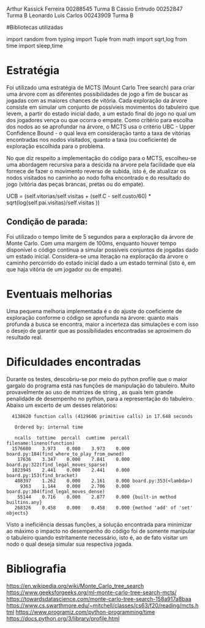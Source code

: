 Arthur Kassick Ferreira 00288545  Turma B
Cássio Entrudo 00252847 Turma B
Leonardo Luis Carlos 00243909 Turma B

#Bibliotecas utilizadas

import random
from typing import Tuple
from math import sqrt,log
from time import sleep,time

# Estratégia
Foi utilizado uma estratégia de MCTS (Mount Carlo Tree search) para criar uma árvore com as diferentes possibilidades de jogo a fim de buscar as jogadas com as maiores chances de vitória. Cada exploração da árvore consiste em simular um conjunto de possívieis movimentos do tabuleiro que levem, a partir do estado inicial dado, a um estado final do jogo no qual um dos jogadores vença ou que ocorra o empate. Como critério para escolha dos nodos ao se aprofundar na árvore, o MCTS usa o critério UBC - Upper Confidence Bound - o qual leva em consideração tanto a taxa de vitórias encontradas nos nodos visitados, quanto a taxa (ou coeficiente) de exploração escolhida para o problema.

No que diz respeito a implementação do código para o MCTS, escolheu-se uma abordagem recursiva para a descida na árvore pela facilidade que ela fornece de fazer o movimento reverso de subida, isto é, de atualizar os nodos visitados no caminho ao nodo folha encontrado e do resultado do jogo (vitória das peças brancas, pretas ou do empate).

 UCB = (self.vitorias/self.visitas + (self.C - self.custo/60) * sqrt(log(self.pai.visitas)/self.visitas ))
 
## Condição de parada:
   
   Foi utilizado o tempo limite de 5 segundos para a exploração da árvore de Monte Carlo. Com uma margem de 100ms, enquanto houver tempo disponível o código continua a simular possíveis conjuntos de jogadas dado um estado inicial. Considera-se uma iteração na exploração da árvore o caminho percorrido do estado inicial dado a um estado terminal (isto é, em que haja vitória de um jogador ou de empate).
    
# Eventuais melhorias

Uma pequena melhoria implementada é o do ajuste do coeficiente de exploração conforme o código se aprofunda na árvore: quanto mais profunda a busca se encontra, maior a incerteza das simulações e com isso o desejo de garantir que as possibilidades encontradas se aproximem do resultado real.

# Dificuldades encontradas

Durante os testes, descobriu-se por meio do python profile que o maior gargalo do programa está nas funções de manipulação do tabuleiro. Muito provavelmente ao uso de matrizes de string , as quais tem grande penalidade de desempenho no python, para a representação do tabuleiro. Abaixo um excerto de um desses relatórios:

```
  4138620 function calls (4129606 primitive calls) in 17.648 seconds

   Ordered by: internal time

   ncalls  tottime  percall  cumtime  percall filename:lineno(function)
  1576680    3.973    0.000    3.973    0.000 board.py:184(find_where_to_play_from_owned)
    17636    3.347    0.000    7.841    0.000 board.py:322(find_legal_moves_sparse)
  1023945    2.441    0.000    2.441    0.000 board.py:153(find_bracket)
   408397    1.262    0.000    2.161    0.000 board.py:353(<lambda>)
     9363    1.144    0.000    2.706    0.000 board.py:304(find_legal_moves_dense)
    55144    0.716    0.000    2.877    0.000 {built-in method builtins.any}
   268326    0.458    0.000    0.458    0.000 {method 'add' of 'set' objects}
```
Visto a ineficiência dessas funções, a solução encontrada para minimizar ao máximo o impacto no desempenho do código foi de somente manipular o tabuleiro quando estritamente necessário, isto é, ao de fato visitar um nodo o qual deseja simular sua respectiva jogada.

# Bibliografia

https://en.wikipedia.org/wiki/Monte_Carlo_tree_search
https://www.geeksforgeeks.org/ml-monte-carlo-tree-search-mcts/
https://towardsdatascience.com/monte-carlo-tree-search-158a917a8baa
https://www.cs.swarthmore.edu/~mitchell/classes/cs63/f20/reading/mcts.html
https://www.programiz.com/python-programming/time
https://docs.python.org/3/library/profile.html

